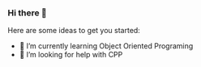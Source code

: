 ### Hi there 👋

Here are some ideas to get you started:

- 🌱 I’m currently learning Object Oriented Programing
- 🤔 I’m looking for help with CPP
